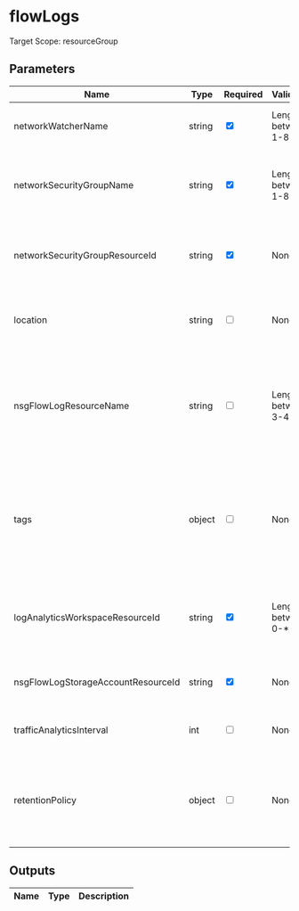 # flowLogs

Target Scope: resourceGroup

## Parameters
| Name | Type | Required | Validation | Default value | Description |
| -- |  -- | -- | -- | -- | -- |
| networkWatcherName | string | <input type="checkbox" checked> | Length between 1-80 | <pre></pre> | The name of the networkwatcher for this Virtual Network. This should be pre-existing. |
| networkSecurityGroupName | string | <input type="checkbox" checked> | Length between 1-80 | <pre></pre> | The name of the network security group. Preferably identical or similar/retracable to the subnet name where it gets applied to. |
| networkSecurityGroupResourceId | string | <input type="checkbox" checked> | None | <pre></pre> | The Resource ID of the Network Security Group where you want to apply this NSG Flow Log on. This should be pre-existing. |
| location | string | <input type="checkbox"> | None | <pre>resourceGroup().location</pre> | Specifies the Azure location where the resource should be created. Defaults to the resourcegroup location. |
| nsgFlowLogResourceName | string | <input type="checkbox"> | Length between 3-45 | <pre>'nfl-<networkSecurityGroupName>'</pre> | The name of the NSG flow log (dianostics).<br>You can use the following placeholders which will be replaced by their respective values:<br>&nbsp;&nbsp;&nbsp;- <networkSecurityGroupName> will be translated in the value you use for the `networkSecurityGroupName` parameter. |
| tags | object | <input type="checkbox"> | None | <pre>{}</pre> | The tags to apply to this resource. This is an object with key/value pairs.<br>Example:<br>{<br>&nbsp;&nbsp;&nbsp;FirstTag: myvalue<br>&nbsp;&nbsp;&nbsp;SecondTag: another value<br>} |
| logAnalyticsWorkspaceResourceId | string | <input type="checkbox" checked> | Length between 0-* | <pre></pre> | The azure resource id of the log analytics workspace to log the diagnostics to. If you set this to an empty string, logging & diagnostics will be disabled. |
| nsgFlowLogStorageAccountResourceId | string | <input type="checkbox" checked> | None | <pre></pre> | The resourceid for the storage account to log the NSG flow logs to. This should be pre-existing. |
| trafficAnalyticsInterval | int | <input type="checkbox"> | None | <pre>10</pre> | The interval in minutes which would decide how frequently TA service should do flow analytics. |
| retentionPolicy | object | <input type="checkbox"> | None | <pre>{<br>  days: 0<br>  enabled: true<br>}</pre> | Parameters that define the retention policy for flow log. See the [documentation](https://learn.microsoft.com/en-us/azure/templates/microsoft.network/2021-08-01/networkwatchers/flowlogs?pivots=deployment-language-bicep#retentionpolicyparameters).<br>days: Number of days to retain flow log records.<br>enabled:	Flag to enable/disable retention. |
## Outputs
| Name | Type | Description |
| -- |  -- | -- |

